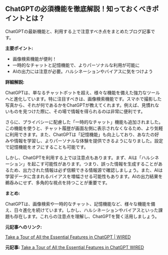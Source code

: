 ## ChatGPTの必須機能を徹底解説！知っておくべきポイントとは？

ChatGPTの最新機能と、利用する上で注意すべき点をまとめたブログ記事です。

**主要ポイント:**

* 画像検索機能が便利！
* 一時的なチャットと記憶機能で、よりパーソナルな利用が可能に
* AIの出力には注意が必要。ハルシネーションやバイアスに気をつけよう

**詳細解説:**

ChatGPTは、単なるチャットボットを超え、様々な機能を備えた強力なツールへと進化しています。特に注目すべきは、画像検索機能です。スマホで撮影した写真から、それが何であるかをChatGPTが教えてくれます。例えば、見慣れないものを見つけた際に、その場で情報を得られるのは非常に便利です。

さらに、プライバシーに配慮した「一時的なチャット」機能も追加されました。この機能を使うと、チャット履歴が画面左側に表示されなくなるため、より気軽に利用できます。また、ChatGPTは「記憶機能」も向上しており、あなたの好みや情報を学習し、よりパーソナルな体験を提供できるようになりました。設定で記憶機能をオフにすることも可能です。

しかし、ChatGPTを利用する上では注意点もあります。まず、AIは「ハルシネーション」を起こす可能性があります。つまり、誤った情報を生成することがあるため、出力された情報は必ず信頼できる情報源で確認しましょう。また、AIは学習データに含まれるバイアスを増幅させる可能性もあります。AIの出力結果を鵜呑みにせず、多角的な視点を持つことが重要です。

**まとめ:**

ChatGPTは、画像検索や一時的なチャット、記憶機能など、様々な機能を備え、日々進化を続けています。しかし、ハルシネーションやバイアスといった課題も存在します。これらの注意点を理解し、ChatGPTを賢く活用しましょう。

**元記事へのリンク:**

[Take a Tour of All the Essential Features in ChatGPT | WIRED](https://www.wired.com/story/chatgpt-features-tour/)


**元記事:** [Take a Tour of All the Essential Features in ChatGPT WIRED](https://www.wired.com/story/subscriber-only-ai-unlocked-seminar-tour-of-chatgpt-features/)